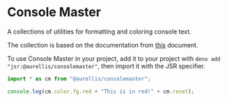 # Console Master

A collections of utilities for formatting and coloring console text.

The collection is based on the documentation from [this](https://gist.github.com/fnky/458719343aabd01cfb17a3a4f7296797) document.

To use Console Master in your project, add it to your project with `deno add "jsr:@aurellis/consolemaster"`, then import it with the JSR specifier.

```ts
import * as cm from "@aurellis/consolemaster";

console.log(cm.color.fg.red + "This is in red!" + cm.reset);
```
